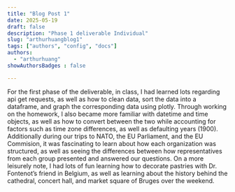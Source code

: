 ```yaml
---
title: "Blog Post 1"
date: 2025-05-19
draft: false
description: "Phase 1 deliverable Individual"
slug: "arthurhuangblog1" 
tags: ["authors", "config", "docs"]
authors:
  - "arthurhuang"
showAuthorsBadges : false

---
```


For the first phase of the deliverable, in class, I had learned lots regarding api get requests, as well as how to clean data, sort the data into a dataframe, and graph the corresponding data using plotly. Through working on the homework, I also became more familiar with datetime and time objects, as well as how to convert between the two while accounting for factors such as time zone differences, as well as defaulting years (1900). Additionally during our trips to NATO, the EU Parliament, and the EU Commision, it was fascinating to learn about how each organization was structured, as well as seeing the differences between how representatives from each group presented and answered our questions. On a more leisurely note, I had lots of fun learning how to decorate pastries with Dr. Fontenot’s friend in Belgium, as well as learning about the history behind the cathedral, concert hall, and market square of Bruges over the weekend.

